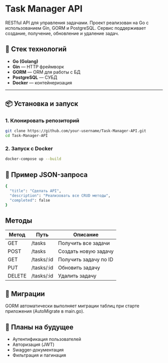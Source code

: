 # Task Manager API

RESTful API для управления задачами. Проект реализован на Go с использованием Gin, GORM и PostgreSQL. Сервис поддерживает создание, получение, обновление и удаление задач.

## 🔧 Стек технологий

- **Go (Golang)**
- **Gin** — HTTP фреймворк
- **GORM** — ORM для работы с БД
- **PostgreSQL** — СУБД
- **Docker** — контейнеризация

---

## 📦 Установка и запуск

### 1. Клонировать репозиторий

```bash
git clone https://github.com/your-username/Task-Manager-API.git
cd Task-Manager-API
```

### 2. Запуск с Docker

```bash
docker-compose up --build
```

## 📄 Пример JSON-запроса
```bash
{
  "title": "Сделать API",
  "description": "Реализовать все CRUD методы",
  "completed": false
}
```

## Методы
| Метод  | Путь       | Описание              |
| ------ | ---------- | --------------------- |
| GET    | /tasks     | Получить все задачи   |
| POST   | /tasks     | Создать новую задачу  |
| GET    | /tasks/:id | Получить задачу по ID |
| PUT    | /tasks/:id | Обновить задачу       |
| DELETE | /tasks/:id | Удалить задачу        |

## 🧪 Миграции
GORM автоматически выполняет миграции таблиц при старте приложения (AutoMigrate в main.go).

## 🚀 Планы на будущее
- Аутентификация пользователей
- Авторизация (JWT)
- Swagger-документация
- Фильтрация и пагинация
